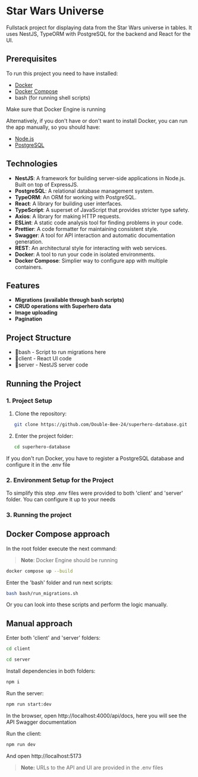 # Star Wars Universe

Fullstack project for displaying data from the Star Wars universe in tables. It uses NestJS, TypeORM with PostgreSQL for the backend and React for the UI.

## Prerequisites

To run this project you need to have installed:

- [Docker](https://www.docker.com/)
- [Docker Compose](https://docs.docker.com/compose/)
- bash (for running shell scripts)

Make sure that Docker Engine is running

Alternatively, if you don't have or don't want to install Docker, you can run the app manually, so you should have:

- [Node.js](https://nodejs.org/en)
- [PostgreSQL](https://www.postgresql.org/download/)

## Technologies

- **NestJS**: A framework for building server-side applications in Node.js. Built on top of ExpressJS.
- **PostgreSQL**: A relational database management system.
- **TypeORM**: An ORM for working with PostgreSQL.
- **React**: A library for building user interfaces.
- **TypeScript**: A superset of JavaScript that provides stricter type safety.
- **Axios**: A library for making HTTP requests.
- **ESLint**: A static code analysis tool for finding problems in your code.
- **Prettier**: A code formatter for maintaining consistent style.
- **Swagger**: A tool for API interaction and automatic documentation generation.
- **REST**: An architectural style for interacting with web services.
- **Docker**: A tool to run your code in isolated environments.
- **Docker Compose**: Simplier way to configure app with multiple containers.

## Features

- **Migrations (available through bash scripts)**
- **CRUD operations with Superhero data**
- **Image uploading**
- **Pagination**

## Project Structure

- 📁bash - Script to run migrations here
- 📁client - React UI code
- 📁server - NestJS server code

## Running the Project

### 1. Project Setup

1. Clone the repository:

```bash
   git clone https://github.com/Double-Bee-24/superhero-database.git
```

2. Enter the project folder:

```bash
   cd superhero-database
```

If you don't run Docker, you have to register a PostgreSQL database and configure it in the .env file

### 2. Environment Setup for the Project

To simplify this step .env files were provided to both 'client' and 'server' folder. You can configure it up to your needs

### 3. Running the project

## Docker Compose approach

In the root folder execute the next command:

> **Note**: Docker Engine should be running

```bash
docker compose up --build
```

Enter the 'bash' folder and run next scripts:

```bash
bash bash/run_migrations.sh
```

Or you can look into these scripts and perform the logic manually.

## Manual approach

Enter both 'client' and 'server' folders:

```bash
cd client
```

```bash
cd server
```

Install dependencies in both folders:

```bash
npm i
```

Run the server:

```bash
npm run start:dev
```

In the browser, open http://localhost:4000/api/docs, here you will see the API Swagger documentation

Run the client:

```bash
npm run dev
```

And open http://localhost:5173

> **Note:** URLs to the API and UI are provided in the .env files
